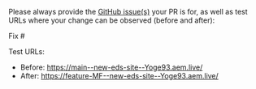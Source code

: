 Please always provide the [GitHub issue(s)](../issues) your PR is for, as well as test URLs where your change can be observed (before and after):

Fix #<gh-issue-id>

Test URLs:
- Before: https://main--new-eds-site--Yoge93.aem.live/
- After: https://feature-MF--new-eds-site--Yoge93.aem.live/
